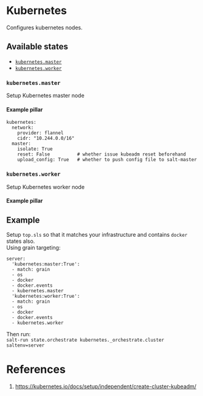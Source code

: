 # Kubernetes
Configures kubernetes nodes.  

## Available states
 - [`kubernetes.master`](https://github.com/kiemlicz/envoy/tree/master/salt/server/kubernetes#kubernetes.master)
 - [`kubernetes.worker`](https://github.com/kiemlicz/envoy/tree/master/salt/server/kubernetes#kubernetes.worker)

### `kubernetes.master`
Setup Kubernetes master node

#### Example pillar
```
kubernetes:
  network:
    provider: flannel
    cidr: "10.244.0.0/16"
  master:
    isolate: True
    reset: False          # whether issue kubeadm reset beforehand 
    upload_config: True   # whether to push config file to salt-master
```

### `kubernetes.worker`
Setup Kubernetes worker node

#### Example pillar

## Example
Setup `top.sls` so that it matches your infrastructure and contains `docker` states also.  
Using grain targeting:  

```
server:
  'kubernetes:master:True':
  - match: grain
  - os
  - docker
  - docker.events
  - kubernetes.master
  'kubernetes:worker:True':
  - match: grain
  - os
  - docker
  - docker.events
  - kubernetes.worker
```
Then run:  
`salt-run state.orchestrate kubernetes._orchestrate.cluster saltenv=server`

# References
1. https://kubernetes.io/docs/setup/independent/create-cluster-kubeadm/